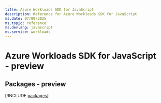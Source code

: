 ```yaml
---
title: Azure Workloads SDK for JavaScript
description: Reference for Azure Workloads SDK for JavaScript
ms.date: 07/09/2025
ms.topic: reference
ms.devlang: javascript
ms.service: workloads
---
```

# Azure Workloads SDK for JavaScript - preview
## Packages - preview
[!INCLUDE [packages](workloads-index.md)]